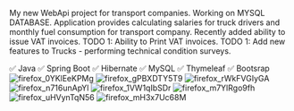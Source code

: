 My new WebApi project for transport companies.
Working on MYSQL DATABASE. 
Application provides calculating salaries for truck drivers and monthly fuel consumption for transport company. Recently added ability to issue VAT invoices.
TODO 1: Ability to Print VAT invoices.
TODO 1: Add new features to Trucks - performing technical condition surveys.


✅ Java ✅ Spring Boot ✅ Hibernate ✅ MySQL ✅ Thymeleaf  ✅ Bootsrap
![firefox_0YKlEeKPMg](https://user-images.githubusercontent.com/59929639/167868011-9c223db3-0cea-4f35-b281-17a3f25b320b.png)
![firefox_gPBXDTY5T9](https://user-images.githubusercontent.com/59929639/168840325-449e53bd-1067-4c1c-9809-5f3bc7dfdb25.png)
![firefox_rWkFVGIyGA](https://user-images.githubusercontent.com/59929639/168574848-f8c23a89-a3b8-4119-85e0-f94c90cb78f0.png)
![firefox_n716unApYl](https://user-images.githubusercontent.com/59929639/167842573-04f2cab2-7e72-46cf-b820-180b6ad73f1e.png)
![firefox_1VW1qIbSDr](https://user-images.githubusercontent.com/59929639/167842588-499e128d-305f-40e4-87a3-a53889c64a05.png)
![firefox_m7YlRgo9fh](https://user-images.githubusercontent.com/59929639/168840403-73b78052-1048-4750-8f5d-36a5c7b8965a.png)
![firefox_uHVynTqN56](https://user-images.githubusercontent.com/59929639/168840452-38fd8307-6975-4926-8977-ee2d89de4f23.png)
![firefox_mH3x7Uc68M](https://user-images.githubusercontent.com/59929639/167868089-27d8c5b1-657b-4870-bfb9-0ca93db10ae0.png)
